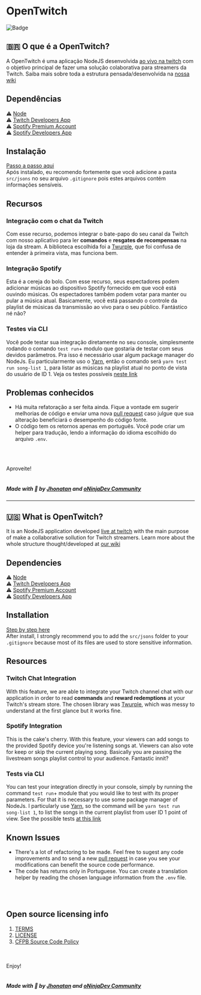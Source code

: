# OpenTwitch

![Badge](https://img.shields.io/github/license/jhonatanjunio/opentwitch)

## :brazil: O que é a OpenTwitch?

A OpenTwitch é uma aplicação NodeJS desenvolvida [ao vivo na twitch](https://twitch.tv/oninjadev) com o objetivo principal de fazer uma solução colaborativa para streamers da Twitch. Saiba mais sobre toda a estrutura pensada/desenvolvida na [nossa wiki](https://github.com/jhonatanjunio/opentwitch/wiki)

## Dependências

:warning: [Node](https://nodejs.org/en/download/)<br/>
:warning: [Twitch Developers App](https://dev.twitch.tv/console)<br/>
:warning: [Spotify Premium Account](https://www.spotify.com/us/premium/)<br/>
:warning: [Spotify Developers App](https://developer.spotify.com/dashboard/applications)<br/>

## Instalação

[Passo a passo aqui](INSTALL_PTBR.md)<br/>
Após instalado, eu recomendo fortemente que você adicione a pasta `src/jsons` no seu arquivo `.gitignore` pois estes arquivos contém informações sensíveis.

## Recursos

### Integração com o chat da Twitch

Com esse recurso, podemos integrar o bate-papo do seu canal da Twitch com nosso aplicativo para ler **comandos** e **resgates de recompensas** na loja da stream. A biblioteca escolhida foi a [Twurple](twurple.js.org/), que foi confusa de entender à primeira vista, mas funciona bem.

### Integração Spotify

Esta é a cereja do bolo. Com esse recurso, seus espectadores podem adicionar músicas ao dispositivo Spotify fornecido em que você está ouvindo músicas. Os espectadores também podem votar para manter ou pular a música atual. Basicamente, você está passando o controle da playlist de músicas da transmissão ao vivo para o seu público. Fantástico né não?

### Testes via CLI

Você pode testar sua integração diretamente no seu console, simplesmente rodando o comando `test run`+ modulo que gostaria de testar com seus devidos parâmetros. Pra isso é necessário usar algum package manager do NodeJs. Eu particularmente uso o [Yarn](https://yarnpkg.com/), então o comando será `yarn test run song-list 1`, para listar as músicas na playlist atual no ponto de vista do usuário de ID 1. Veja os testes possíveis [neste link](https://github.com/jhonatanjunio/opentwitch/wiki/Tests)

## Problemas conhecidos

- Há muita refatoração a ser feita ainda. Fique a vontade em sugerir melhorias de código e enviar uma nova [pull request](https://github.com/jhonatanjunio/opentwitch/pulls) caso julgue que sua alteração beneficiará o desempenho do código fonte.<br/>
- O código tem os retornos apenas em português. Você pode criar um helper para tradução, lendo a informação do idioma escolhido do arquivo `.env`.<br/>


<br/>
<br/>

Aproveite! <br/><br/>
##### Made with 💜 by [Jhonatan](https://github.com/jhonatanjunio) and [oNinjaDev Community](https://twitch.tv/oninjadev)

<hr/>

## 🇺🇸 What is OpenTwitch?

It is an NodeJS application developed [live at twitch](https://twitch.tv/oninjadev) with the main purpose of make a collaborative sollution for Twitch streamers. Learn more about the whole structure thought/developed at [our wiki](https://github.com/jhonatanjunio/opentwitch/wiki)

## Dependencies

:warning: [Node](https://nodejs.org/en/download/)<br/>
:warning: [Twitch Developers App](https://dev.twitch.tv/console)<br/>
:warning: [Spotify Premium Account](https://www.spotify.com/us/premium/)<br/>
:warning: [Spotify Developers App](https://developer.spotify.com/dashboard/applications)<br/>

## Installation

[Step by step here](INSTALL_EN.md)<br/>
After install, I strongly recommend you to add the `src/jsons` folder to your `.gitignore` because most of its files are used to store sensitive information.

## Resources

### Twitch Chat Integration

With this feature, we are able to integrate your Twitch channel chat with our application in order to read **commands** and **reward redemptions** at your Twitch's stream store. The chosen library was [Twurple](twurple.js.org/), which was messy to understand at the first glance but it works fine.

### Spotify Integration

This is the cake's cherry. With this feature, your viewers can add songs to the provided Spotify device you're listening songs at. Viewers can also vote for keep or skip the current playing song. Basically you are passing the livestream songs playlist control to your audience. Fantastic innit?

### Tests via CLI

You can test your integration directly in your console, simply by running the command `test run`+ module that you would like to test with its proper parameters. For that it is necessary to use some package manager of NodeJs. I particularly use [Yarn](https://yarnpkg.com/), so the command will be `yarn test run song-list 1`, to list the songs in the current playlist from user ID 1 point of view. See the possible tests [at this link](https://github.com/jhonatanjunio/opentwitch/wiki/Tests)

## Known Issues

- There's a lot of refactoring to be made. Feel free to sugest any code improvements and to send a new [pull request](https://github.com/jhonatanjunio/opentwitch/pulls) in case you see your modifications can benefit the source code performance.<br/>
- The code has returns only in Portuguese. You can create a translation helper by reading the chosen language information from the `.env` file.<br/>
  
<br/>
<br/>

## Open source licensing info

1. [TERMS](TERMS.md)
2. [LICENSE](LICENSE)
3. [CFPB Source Code Policy](https://github.com/cfpb/source-code-policy/)

<br/><br/>
Enjoy! <br/><br/>
##### Made with 💜 by [Jhonatan](https://github.com/jhonatanjunio) and [oNinjaDev Community](https://twitch.tv/oninjadev)
